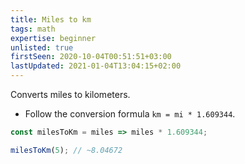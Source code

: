 ```yaml
---
title: Miles to km
tags: math
expertise: beginner
unlisted: true
firstSeen: 2020-10-04T00:51:51+03:00
lastUpdated: 2021-01-04T13:04:15+02:00
---
```


Converts miles to kilometers.

- Follow the conversion formula `km = mi * 1.609344`.

```js
const milesToKm = miles => miles * 1.609344;
```

```js
milesToKm(5); // ~8.04672
```
